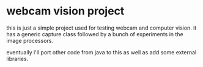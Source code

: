 # webcam vision project

this is just a simple project used for testing webcam and computer vision. it has a generic capture class followed
by a bunch of experiments in the image processors.

eventually i'll port other code from java to this as well as add some external libraries.